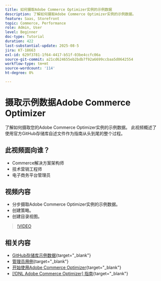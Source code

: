 ```yaml
---
title: 如何摄取Adobe Commerce Optimizer实例的示例数据
description: 了解如何摄取Adobe Commerce Optimizer实例的示例数据。
feature: Saas, Storefront
topic: Commerce, Performance
role: Admin, User
level: Beginner
doc-type: Tutorial
duration: 422
last-substantial-update: 2025-08-5
jira: KT-18663
exl-id: 629f3781-1f64-4417-b51f-03be4ccfc06a
source-git-commit: a21cd624655eb2bdb7f92a6699ccbaa5d0642554
workflow-type: tm+mt
source-wordcount: '114'
ht-degree: 0%

---
```


# 摄取示例数据Adobe Commerce Optimizer

了解如何摄取您的Adobe Commerce Optimizer实例的示例数据。 此视频概述了使用官方GitHub存储库自述文件作为指南从头到尾的整个过程。

## 此视频面向谁？

* Commerce解决方案架构师
* 技术营销工程师
* 电子商务平台管理员

## 视频内容

* 分步摄取Adobe Commerce Optimizer实例的示例数据。
* 创建策略。
* 创建目录视图。

>[!VIDEO](https://video.tv.adobe.com/v/3470472?learn=on&enablevpops)

## 相关内容

* [GitHub存储库示例数据](https://github.com/adobe-commerce/aco-sample-catalog-data-ingestion){target="_blank"}
* [管理员用例](https://experienceleague.adobe.com/zh-hans/docs/commerce/optimizer/use-case/admin-use-case){target="_blank"}
* [开始使用Adobe Commerce Optimizer](https://experienceleague.adobe.com/zh-hans/docs/commerce/optimizer/get-started){target="_blank"}
* [[!DNL Adobe Commerce Optimizer] 指南](https://experienceleague.adobe.com/zh-hans/docs/commerce/optimizer/overview){target="_blank"}

